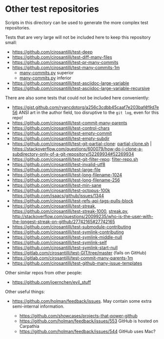 # Other test repositories

Scripts in this directory can be used to generate the more complex test repositories.

Tests that are very large will not be included here to keep this repository small:

- <https://github.com/cirosantilli/test-deep>
- <https://github.com/cirosantilli/test-diff-many-files>
- <https://github.com/cirosantilli/test-pr-many-commits>
- <https://github.com/cirosantilli/test-many-commits-1m>
    - [many-commits.py](many-commits-fast-import.py) superior
    - [many-commits.py](many-commits.py) inferior
- <https://github.com/cirosantilli/test-asciidoc-large-variable>
- <https://github.com/cirosantilli/test-asciidoc-large-variable-recursive>

There are also some tests that could not be included here conveniently:

- <https://gist.github.com/ryancdotorg/a256c3cdbb45caaf7e203baf4f9d7e56> ANSI art in the author field, too disruptive to the `git log`, even for this repo!
- <https://github.com/cirosantilli/test-commit-many-parents>
- <https://github.com/cirosantilli/test-control-chars>
- <https://github.com/cirosantilli/test-empty-commit>
- <https://github.com/cirosantilli/test-empty-subdir>
- <https://github.com/cirosantilli/test-git-partial-clone>: [partial-clone.sh](partial-clone.sh) | https://stackoverflow.com/questions/600079/how-do-i-clone-a-subdirectory-only-of-a-git-repository/52269934#52269934
- <https://github.com/cirosantilli/test-git-filter-repo>: [filter-repo.sh](filter-repo.sh)
- <https://github.com/cirosantilli/test-invalid-utf8>
- <https://github.com/cirosantilli/test-large-file>
- <https://github.com/cirosantilli/test-long-filename-1024>
- <https://github.com/cirosantilli/test-long-filename-256>
- <https://github.com/cirosantilli/test-min-sane>
- <https://github.com/cirosantilli/test-octopus-100k> <https://github.com/isaacs/github/issues/1344>
- <https://github.com/cirosantilli/test-refs-api-tags-pulls-block>
- <https://github.com/cirosantilli/test-streak>, <https://github.com/cirosantilli/test-streak-1000>, [streak.py](streak.py), <http://stackoverflow.com/questions/20099235/who-is-the-user-with-the-longest-streak-on-github/27742165#27742165>
- <https://github.com/cirosantilli/test-submodule-contributing>
- <https://github.com/cirosantilli/test-symlink-contributing>
- <https://github.com/cirosantilli/test-symlink-middle-null>
- <https://github.com/cirosantilli/test-symlink-self>
- <https://github.com/cirosantilli/test-symlink-start-null>
- <https://gitlab.com/cirosantilli/test-GIT/tree/master> (fails on GitHub)
- <https://gitlab.com/cirosantilli/test-commit-many-parents-1m>
- <https://github.com/cirosantilli/test-github-many-issue-templates>

Other similar repos from other people:

- <https://github.com/joernchen/evil_stuff>

Other useful things:

-   <https://github.com/holman/feedback/issues>. May contain some extra semi-internal information.

    - <https://github.com/showcases/projects-that-power-github>
    - <https://github.com/holman/feedback/issues/553> GitHub is hosted on Carpathia
    - <https://github.com/holman/feedback/issues/544> GitHub uses Mac?
